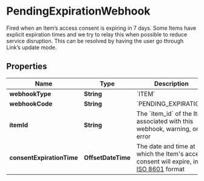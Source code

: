 

# PendingExpirationWebhook

Fired when an Item’s access consent is expiring in 7 days. Some Items have explicit expiration times and we try to relay this when possible to reduce service disruption. This can be resolved by having the user go through Link’s update mode.

## Properties

| Name | Type | Description | Notes |
|------------ | ------------- | ------------- | -------------|
|**webhookType** | **String** | &#x60;ITEM&#x60; |  |
|**webhookCode** | **String** | &#x60;PENDING_EXPIRATION&#x60; |  |
|**itemId** | **String** | The &#x60;item_id&#x60; of the Item associated with this webhook, warning, or error |  |
|**consentExpirationTime** | **OffsetDateTime** | The date and time at which the Item&#39;s access consent will expire, in [ISO 8601](https://wikipedia.org/wiki/ISO_8601) format |  |



